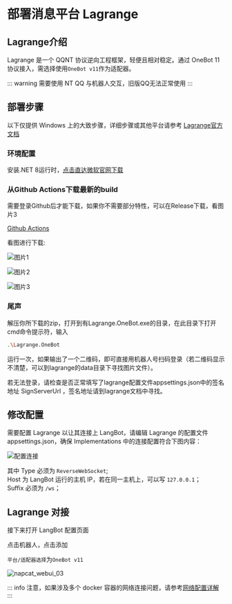 # 部署消息平台 Lagrange

## Lagrange介绍

Lagrange 是一个 QQNT 协议逆向工程框架，轻便且相对稳定。通过 OneBot 11 协议接入，需选择使用`OneBot v11`作为适配器。

::: warning
需要使用 NT QQ 与机器人交互，旧版QQ无法正常使用
:::

## 部署步骤

以下仅提供 Windows 上的大致步骤，详细步骤或其他平台请参考 [Lagrange官方文档](https://lagrangedev.github.io/Lagrange.Doc/Lagrange.OneBot/)

### 环境配置

安装.NET 8运行时，[点击直达微软官网下载](https://dotnet.microsoft.com/zh-cn/download/dotnet/thank-you/runtime-desktop-8.0.4-windows-x64-installer)

### 从Github Actions下载最新的build

需要登录Github后才能下载，如果你不需要部分特性，可以在Release下载，看图片3

[Github Actions](https://github.com/KonataDev/Lagrange.Core/actions)  

看图进行下载:

![图片1](/assets/image/zh/deploy/bots/qq/onebot/lagrange/dl_lgr_1.png)

![图片2](/assets/image/zh/deploy/bots/qq/onebot/lagrange/dl_lgr_2.png)

![图片3](/assets/image/zh/deploy/bots/qq/onebot/lagrange/dl_lgr_3.png)

### 尾声

解压你所下载的zip，打开到有Lagrange.OneBot.exe的目录，在此目录下打开cmd命令提示符，输入

```bash
.\Lagrange.OneBot
```

运行一次，如果输出了一个二维码，即可直接用机器人号扫码登录（若二维码显示不清楚，可以到lagrange的data目录下寻找图片文件）。  

若无法登录，请检查是否正常填写了lagrange配置文件appsettings.json中的签名地址 SignServerUrl ，签名地址请到lagrange文档中寻找。  

## 修改配置

需要配置 Lagrange 以让其连接上 LangBot，请编辑 Lagrange 的配置文件 appsettings.json，确保 Implementations 中的连接配置符合下图内容：

![配置连接](/assets/image/zh/deploy/bots/qq/onebot/lagrange/config_lgr.png)

其中 Type 必须为 `ReverseWebSocket`;  
Host 为 LangBot 运行的主机 IP，若在同一主机上，可以写 `127.0.0.1`；   
Suffix 必须为 `/ws`；  

## Lagrange 对接

接下来打开 LangBot 配置页面

点击机器人，点击添加

`平台/适配器选择`为`OneBot v11`

![napcat_webui_03](/assets/image/zh/deploy/bots/qq/onebot/napcat/napcat_webui_03.png)

::: info
注意，如果涉及多个 docker 容器的网络连接问题，请参考[网络配置详解](/zh/workshop/network-details)
:::